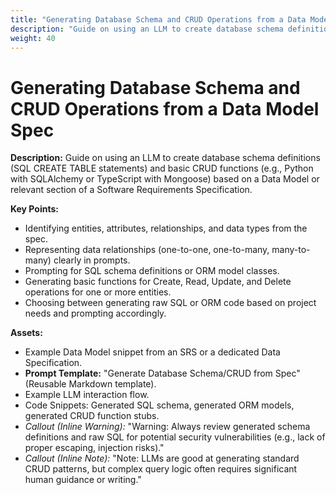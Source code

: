 ```yaml
---
title: "Generating Database Schema and CRUD Operations from a Data Model Spec"
description: "Guide on using an LLM to create database schema definitions (SQL CREATE TABLE statements) and basic CRUD functions (e.g., Python with SQLAlchemy or TypeScript with Mongoose) based on a Data Model or relevant section of a Software Requirements Specification."
weight: 40
---
```


# Generating Database Schema and CRUD Operations from a Data Model Spec

**Description:** Guide on using an LLM to create database schema definitions (SQL CREATE TABLE statements) and basic CRUD functions (e.g., Python with SQLAlchemy or TypeScript with Mongoose) based on a Data Model or relevant section of a Software Requirements Specification.

**Key Points:**  
  * Identifying entities, attributes, relationships, and data types from the spec.  
  * Representing data relationships (one-to-one, one-to-many, many-to-many) clearly in prompts.  
  * Prompting for SQL schema definitions or ORM model classes.  
  * Generating basic functions for Create, Read, Update, and Delete operations for one or more entities.  
  * Choosing between generating raw SQL or ORM code based on project needs and prompting accordingly.

**Assets:**  
  * Example Data Model snippet from an SRS or a dedicated Data Specification.  
  * **Prompt Template:** "Generate Database Schema/CRUD from Spec" (Reusable Markdown template).  
  * Example LLM interaction flow.  
  * Code Snippets: Generated SQL schema, generated ORM models, generated CRUD function stubs.  
  * *Callout (Inline Warning):* "Warning: Always review generated schema definitions and raw SQL for potential security vulnerabilities (e.g., lack of proper escaping, injection risks)."  
  * *Callout (Inline Note):* "Note: LLMs are good at generating standard CRUD patterns, but complex query logic often requires significant human guidance or writing."
